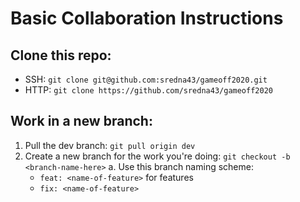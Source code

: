 # Basic Collaboration Instructions

## Clone this repo:

 - SSH: `git clone git@github.com:sredna43/gameoff2020.git`
 - HTTP: `git clone https://github.com/sredna43/gameoff2020`
 
## Work in a new branch:

 1. Pull the dev branch: `git pull origin dev`
 2. Create a new branch for the work you're doing: `git checkout -b <branch-name-here>`
    a. Use this branch naming scheme: 
     - `feat: <name-of-feature>` for features
     - `fix: <name-of-feature>`
